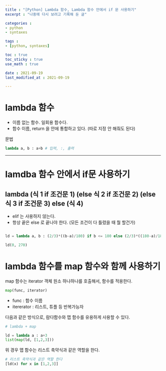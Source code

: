 ```yaml
---
title : "[Python] Lambda 함수, Lambda 함수 안에서 if 문 사용하기"
excerpt : "나중에 다시 보려고 기록해 둔 글"

categories : 
- python
- syntaxes

tags : 
- [python, syntaxes]

toc : true 
toc_sticky : true 
use_math : true

date : 2021-09-19
last_modified_at : 2021-09-19

---
```


# lambda 함수 

- 이름 없는 함수. 일회용 함수다. 
- 함수 이름, return 을 안에 통합하고 있다. (따로 지정 안 해줘도 된다)

문법 
```python
lambda a, b : a+b # 입력, :, 출력
```

---

# lamdba 함수 안에서 if문 사용하기 

## lambda (식 1 if 조건문 1) (else 식 2 if 조건문 2) (else 식 3 if 조건문 3) else (식 4)

- elif 는 사용하지 않는다. 
- 항상 끝은 else 로 끝나야 한다. (모든 조건이 다 틀렸을 때 뭘 할건가)

```python

ld = lambda a, b : (2/3)*((b-a)/180) if b <= 180 else (2/3)*((180-a)/180) + (1/3)*((b-180)/180) if a < 180 and 180 < b else (1/3)*((b-a)/180)

ld(0, 270)
```

# lambda 함수를 map 함수와 함께 사용하기 

map 함수는 iterator 객체 원소 하나하나를 호출해서, 함수를 적용한다. 

```python
map(func, iterator)
```
- func : 함수 이름
- itererator : 리스트, 튜플 등 반복가능자

다음과 같은 방식으로, 람다함수와 맵 함수를 유용하게 사용할 수 있다. 

```python
# lambda + map

ld = lambda a : a+3
list(map(ld, [1,2,3]))
```

위 경우 맵 함수는 리스트 축약식과 같은 역할을 한다. 

```python
# 리스트 축약식과 같은 역할 한다
[ld(x) for x in [1,2,3]]
```


